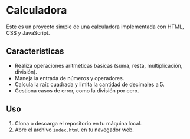 # Calculadora 

Este es un proyecto simple de una calculadora implementada con HTML, CSS y JavaScript.

## Características

- Realiza operaciones aritméticas básicas (suma, resta, multiplicación, división).
- Maneja la entrada de números y operadores.
- Calcula la raíz cuadrada y limita la cantidad de decimales a 5.
- Gestiona casos de error, como la división por cero.


## Uso

1. Clona o descarga el repositorio en tu máquina local.
2. Abre el archivo `index.html` en tu navegador web.

